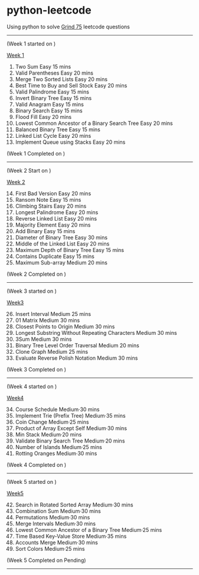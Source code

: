 # python-leetcode
Using python to solve [Grind 75](https://www.techinterviewhandbook.org/grind75) leetcode questions

---

(Week 1 started on )

[Week 1](https://github.com/cd155/python-leetcode/blob/main/main/weekone.py)

1. Two Sum	                                        Easy 15 mins
2. Valid Parentheses	                              Easy 20 mins
3. Merge Two Sorted Lists	                          Easy 20 mins
4. Best Time to Buy and Sell Stock	                Easy 20 mins
5. Valid Palindrome	                                Easy 15 mins
6. Invert Binary Tree	                              Easy 15 mins
7. Valid Anagram	                                  Easy 15 mins
8. Binary Search	                                  Easy 15 mins
9. Flood Fill	                                      Easy 20 mins
10. Lowest Common Ancestor of a Binary Search Tree  Easy 20 mins
11. Balanced Binary Tree	                          Easy 15 mins
12. Linked List Cycle                               Easy 20 mins
13. Implement Queue using Stacks                    Easy 20 mins

(Week 1 Completed on )

---

(Week 2 Start on )

[Week 2]()

14. First Bad Version	              Easy	20 mins
15. Ransom Note                     Easy	15 mins
16. Climbing Stairs                 Easy	20 mins
17. Longest Palindrome              Easy	20 mins
18. Reverse Linked List             Easy	20 mins
19. Majority Element                Easy	20 mins
20. Add Binary	                    Easy	15 mins
21. Diameter of Binary Tree	        Easy	30 mins
22. Middle of the Linked List       Easy	20 mins
23. Maximum Depth of Binary Tree    Easy    15 mins
24. Contains Duplicate	            Easy    15 mins
25. Maximum Sub-array               Medium  20 mins

(Week 2 Completed on )

---

(Week 3 started on )

[Week3]()

26. Insert Interval                                 Medium 25 mins
27. 01 Matrix                                       Medium 30 mins
28. Closest Points to Origin                        Medium 30 mins
29. Longest Substring Without Repeating Characters  Medium 30 mins
30. 3Sum                                            Medium 30 mins
31. Binary Tree Level Order Traversal               Medium 20 mins
32. Clone Graph                                     Medium 25 mins
33. Evaluate Reverse Polish Notation                Medium 30 mins

(Week 3 Completed on )

---

(Week 4 started on )

[Week4]()

34. Course Schedule                 Medium·30 mins
35. Implement Trie (Prefix Tree)    Medium·35 mins
36. Coin Change                     Medium·25 mins
37. Product of Array Except Self    Medium·30 mins
38. Min Stack                       Medium·20 mins
39. Validate Binary Search Tree     Medium·20 mins
40. Number of Islands               Medium·25 mins
41. Rotting Oranges                 Medium·30 mins

(Week 4 Completed on )

---

(Week 5 started on )

[Week5]()

42. Search in Rotated Sorted Array            Medium·30 mins
43. Combination Sum                           Medium·30 mins
44. Permutations                              Medium·30 mins
45. Merge Intervals                           Medium·30 mins
46. Lowest Common Ancestor of a Binary Tree   Medium·25 mins
47. Time Based Key-Value Store                Medium·35 mins
48. Accounts Merge                            Medium·30 mins
49. Sort Colors                               Medium·25 mins

(Week 5 Completed on Pending)

---
